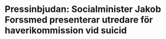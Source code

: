 # Pressinbjudan: Socialminister Jakob Forssmed presenterar utredare för haverikommission vid suicid


